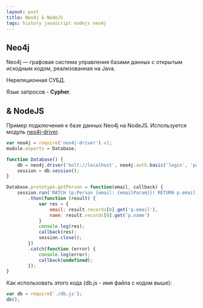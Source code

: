 ```yaml
---
layout: post
title: Neo4j & NodeJS
tags: history javascript nodejs neo4j
---
```

## Neo4j
Neo4j — графовая система управления базами данных с открытым исходным кодом, реализованная на Java. 

Нереляционная СУБД.

Язык запросов - **Cypher**.

## & NodeJS
Пример подключения к базе данных Neo4j на NodeJS. Используется модуль
[neo4j-driver](https://github.com/neo4j/neo4j-javascript-driver).

```javascript
var neo4j = require('neo4j-driver').v1;
module.exports = Database;

function Database() {
	db = neo4j.driver('bolt://localhost', neo4j.auth.basic('login', 'password'));
	session = db.session();
}

Database.prototype.getPerson = function(email, callback) {
	session.run('MATCH (p:Person {email: {emailParam}}) RETURN p.email, p.name', {emailParam: email})			
		.then(function (result) {
			var res = { 
				email: result.records[0].get('p.email'),
				name: result.records[0].get('p.name')
			}
			console.log(res);
			callback(res);
			session.close();
		})
		.catch(function (error) {
			console.log(error);
			callback(undefined);	
		});
}
```

Как использовать этого кода (db.js - имя файла с кодом выше):

```javascript
var db = require('./db.js');
db();
```